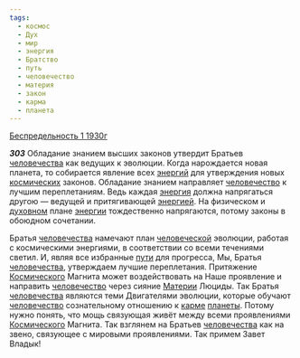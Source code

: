 ```yaml
---
tags:
  - космос
  - Дух
  - мир
  - энергия
  - Братство
  - путь
  - человечество
  - материя
  - закон
  - карма
  - планета
---
```


[Беспредельность 1 1930г](/agni/1930)

___303___
Обладание знанием высших законов утвердит Братьев [человечества](/tag/#[человечество](/tag/#человечество)) как ведущих к эволюции. Когда нарождается новая планета, то собирается явление всех [энергий](/tag/#[энергия](/tag/#энергия)) для утверждения новых [космических](/tag/#космос) законов. Обладание знанием направляет [человечество](/tag/#человечество) к лучшим переплетаниям. Ведь каждая [энергия](/tag/#энергия) должна напрягаться другою — ведущей и притягивающей [энергией](/tag/#энергия). На физическом и [духовном](/tag/#Дух) плане [энергии](/tag/#энергия) тождественно напрягаются, потому законы в обоюдном сочетании.   

Братья [человечества](/tag/#[человечество](/tag/#человечество)) намечают план [человеческой](/tag/#человечество) эволюции, работая с космическими энергиями, в соответствии со всеми течениями светил. И, являя все избранные [пути](/tag/#путь) для прогресса, Мы, Братья [человечества](/tag/#[человечество](/tag/#человечество)), утверждаем лучшие переплетания. Притяжение [Космического](/tag/#космос) Магнита может воздействовать на Наше проявление и направить [человечество](/tag/#человечество) через сияние [Материи](/tag/#материя) Люциды. Так Братья [человечества](/tag/#[человечество](/tag/#человечество)) являются теми Двигателями эволюции, которые обучают [человечество](/tag/#человечество) сознательному отношению к [карме](/tag/#карма) [планеты](/tag/#планета). Потому нужно понять, что мощь связующая живёт между всеми проявлениями [Космического](/tag/#космос) Магнита. Так взглянем на Братьев [человечества](/tag/#[человечество](/tag/#человечество)) как на звено, связующее с мировыми проявлениями. Так примем Завет Владык!